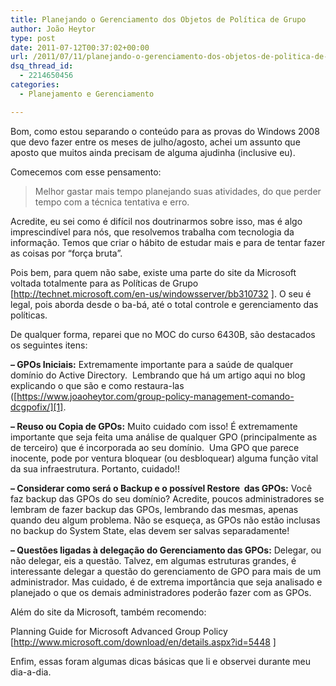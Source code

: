 ```yaml
---
title: Planejando o Gerenciamento dos Objetos de Política de Grupo
author: João Heytor
type: post
date: 2011-07-12T00:37:02+00:00
url: /2011/07/11/planejando-o-gerenciamento-dos-objetos-de-politica-de-grupo/
dsq_thread_id:
  - 2214650456
categories:
  - Planejamento e Gerenciamento

---
```

Bom, como estou separando o conteúdo para as provas do Windows 2008 que devo fazer entre os meses de julho/agosto, achei um assunto que aposto que muitos ainda precisam de alguma ajudinha (inclusive eu).

Comecemos com esse pensamento:

> Melhor gastar mais tempo planejando suas atividades, do que perder tempo com a técnica tentativa e erro.

Acredite, eu sei como é difícil nos doutrinarmos sobre isso, mas é algo imprescindível para nós, que resolvemos trabalha com tecnologia da informação. Temos que criar o hábito de estudar mais e para de tentar fazer as coisas por “força bruta”.

Pois bem, para quem não sabe, existe uma parte do site da Microsoft voltada totalmente para as Políticas de Grupo [<a href="http://technet.microsoft.com/en-us/windowsserver/bb310732" target="_blank">http://technet.microsoft.com/en-us/windowsserver/bb310732</a> ]. O seu é legal, pois aborda desde o ba-bá, até o total controle e gerenciamento das políticas.

De qualquer forma, reparei que no MOC do curso 6430B, são destacados os seguintes itens:

**&#8211; GPOs Iniciais:** Extremamente importante para a saúde de qualquer domínio do Active Directory.  Lembrando que há um artigo aqui no blog explicando o que são e como restaura-las ([https://www.joaoheytor.com/group-policy-management-comando-dcgpofix/][1].

**&#8211; Reuso ou Copia de GPOs:** Muito cuidado com isso! É extremamente importante que seja feita uma análise de qualquer GPO (principalmente as de terceiro) que é incorporada ao seu domínio.  Uma GPO que parece inocente, pode por ventura bloquear (ou desbloquear) alguma função vital da sua infraestrutura. Portanto, cuidado!!

**&#8211; Considerar como será o Backup e o possível Restore  das GPOs:** Você faz backup das GPOs do seu domínio? Acredite, poucos administradores se lembram de fazer backup das GPOs, lembrando das mesmas, apenas quando deu algum problema. Não se esqueça, as GPOs não estão inclusas no backup do System State, elas devem ser salvas separadamente!

**&#8211; Questões ligadas à delegação do Gerenciamento das GPOs:** Delegar, ou não delegar, eis a questão. Talvez, em algumas estruturas grandes, é interessante delegar a questão do gerenciamento de GPO para mais de um administrador. Mas cuidado, é de extrema importância que seja analisado e planejado o que os demais administradores poderão fazer com as GPOs.

Além do site da Microsoft, também recomendo:

Planning Guide for Microsoft Advanced Group Policy [<http://www.microsoft.com/download/en/details.aspx?id=5448> ]

Enfim, essas foram algumas dicas básicas que li e observei durante meu dia-a-dia.

 [1]: https://www.joaoheytor.com/2011/04/23/group-policy-management-comando-dcgpofix/